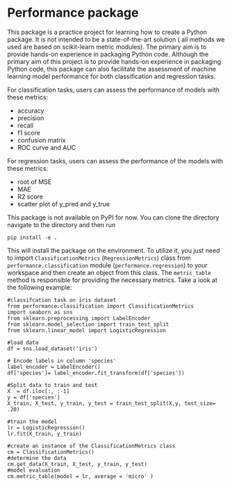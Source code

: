 # Performance package

This package is a practice project for learning how to create a Python package. It is not intended to be a state-of-the-art solution ( all methods we used are based on scikit-learn metric modules). The primary aim is to provide hands-on experience in packaging Python code. Although the primary aim of this project is to provide hands-on experience in packaging Python code, this package can also facilitate the assessment of machine learning model performance for both classification and regression tasks.

For classification tasks, users can assess the performance of models with these metrics:

- accuracy
- precision
- recall
- f1 score
- confusion matrix
- ROC curve and AUC

For regression tasks, users can assess the performance of the models with these metrics:

- root of MSE
- MAE
- R2 score
- scatter plot of y_pred and y_true

This package is not available on PyPI for now. You can clone the directory navigate to the directory and then run 

```
pip install -e .
```
This will install the package on the environment. To utilize it, you just need to import `ClassificationMetrics` (`RegressionMetrics`) class from `performance.classification` module (`performance.regression`) to your workspace and then create an object from this class. The `metric_table` method is responsible for providing the necessary metrics. Take a look at the following example:

```
#classifcation task on iris dataset
from performance.classification import ClassificationMetrics
import seaborn as sns
from sklearn.preprocessing import LabelEncoder
from sklearn.model_selection import train_test_split
from sklearn.linear_model import LogisticRegression

#load data
df = sns.load_dataset('iris')

# Encode labels in column 'species'
label_encoder = LabelEncoder()
df['species']= label_encoder.fit_transform(df['species'])

#Split data to train and test
X  = df.iloc[:, :-1]
y = df['species']
X_train, X_test, y_train, y_test = train_test_split(X,y, test_size= .20)

#train the model
lr = LogisticRegression()
lr.fit(X_train, y_train)

#create an instance of the ClassificationMetrics class
cm = ClassificationMetrics()
#determine the data
cm.get_data(X_train, X_test, y_train, y_test)
#model evaluation
cm.metric_table(model = lr, average = 'micro' )

```
